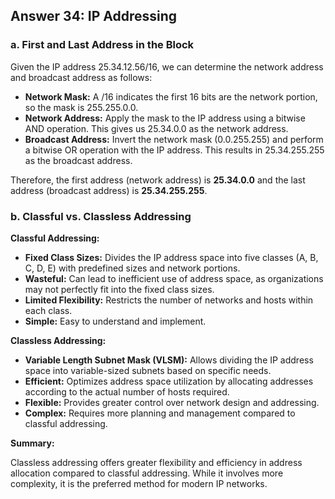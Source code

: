 ## Answer 34: IP Addressing

### a. First and Last Address in the Block

Given the IP address 25.34.12.56/16, we can determine the network address and broadcast address as follows:

* **Network Mask:** A /16 indicates the first 16 bits are the network portion, so the mask is 255.255.0.0.
* **Network Address:** Apply the mask to the IP address using a bitwise AND operation. This gives us 25.34.0.0 as the network address.
* **Broadcast Address:** Invert the network mask (0.0.255.255) and perform a bitwise OR operation with the IP address. This results in 25.34.255.255 as the broadcast address.

Therefore, the first address (network address) is **25.34.0.0** and the last address (broadcast address) is **25.34.255.255**.

### b. Classful vs. Classless Addressing

**Classful Addressing:**

* **Fixed Class Sizes:** Divides the IP address space into five classes (A, B, C, D, E) with predefined sizes and network portions.
* **Wasteful:** Can lead to inefficient use of address space, as organizations may not perfectly fit into the fixed class sizes.
* **Limited Flexibility:** Restricts the number of networks and hosts within each class.
* **Simple:** Easy to understand and implement.

**Classless Addressing:**

* **Variable Length Subnet Mask (VLSM):** Allows dividing the IP address space into variable-sized subnets based on specific needs.
* **Efficient:** Optimizes address space utilization by allocating addresses according to the actual number of hosts required.
* **Flexible:** Provides greater control over network design and addressing.
* **Complex:** Requires more planning and management compared to classful addressing.

**Summary:**

Classless addressing offers greater flexibility and efficiency in address allocation compared to classful addressing. While it involves more complexity, it is the preferred method for modern IP networks. 
